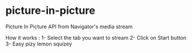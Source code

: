 # picture-in-picture
Picture In Picture API from Navigator's media stream

How it works : 
1- Select the tab you want to stream
2- Click on Start button
3- Easy pizy lemon squizey
